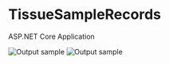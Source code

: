 # TissueSampleRecords
ASP.NET Core Application

![Output sample](https://github.com/Mike-Wilkins/TissueSampleRecords/blob/master/4j715j.gif)
![Output sample](https://github.com/Mike-Wilkins/Tech-Events-Manager/blob/master/platform_images/techeventsmanager.gif)
